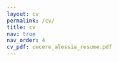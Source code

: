 ```yaml
---
layout: cv
permalink: /cv/
title: cv
nav: true
nav_order: 4
cv_pdf: cecere_alessia_resume.pdf
---
```

